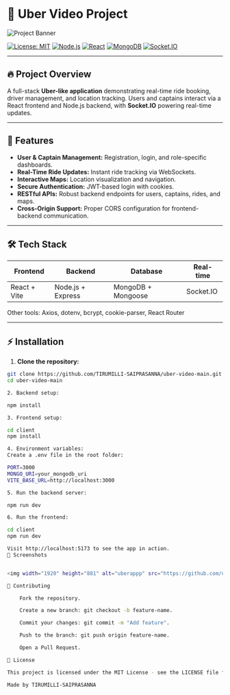 # 🚗 Uber Video Project

![Project Banner](./assets/banner.png)

[![License: MIT](https://img.shields.io/badge/License-MIT-yellow.svg)](https://opensource.org/licenses/MIT)
[![Node.js](https://img.shields.io/badge/Node.js-18.x-green)]()
[![React](https://img.shields.io/badge/React-18.2.0-blue)]()
[![MongoDB](https://img.shields.io/badge/MongoDB-Atlas-brightgreen)]()
[![Socket.IO](https://img.shields.io/badge/Socket.IO-4.7.0-orange)]()

---

## 🔥 Project Overview
A full-stack **Uber-like application** demonstrating real-time ride booking, driver management, and location tracking. Users and captains interact via a React frontend and Node.js backend, with **Socket.IO** powering real-time updates.

---

## 🚀 Features
- **User & Captain Management:** Registration, login, and role-specific dashboards.
- **Real-Time Ride Updates:** Instant ride tracking via WebSockets.
- **Interactive Maps:** Location visualization and navigation.
- **Secure Authentication:** JWT-based login with cookies.
- **RESTful APIs:** Robust backend endpoints for users, captains, rides, and maps.
- **Cross-Origin Support:** Proper CORS configuration for frontend-backend communication.

---

## 🛠 Tech Stack
| Frontend | Backend | Database | Real-time |
|----------|---------|---------|-----------|
| React + Vite | Node.js + Express | MongoDB + Mongoose | Socket.IO |

Other tools: Axios, dotenv, bcrypt, cookie-parser, React Router

---

## ⚡ Installation

1. **Clone the repository:**
```bash
git clone https://github.com/TIRUMILLI-SAIPRASANNA/uber-video-main.git
cd uber-video-main

2. Backend setup:

npm install

3. Frontend setup:

cd client
npm install

4. Environment variables:
Create a .env file in the root folder:

PORT=3000
MONGO_URI=your_mongodb_uri
VITE_BASE_URL=http://localhost:3000

5. Run the backend server:

npm run dev

6. Run the frontend:

cd client
npm run dev

Visit http://localhost:5173 to see the app in action.
📸 Screenshots


<img width="1920" height="881" alt="uberappp" src="https://github.com/user-attachments/assets/f07c7a48-f5c9-4d79-8d6a-93f93bf05330" />

🤝 Contributing

    Fork the repository.

    Create a new branch: git checkout -b feature-name.

    Commit your changes: git commit -m "Add feature".

    Push to the branch: git push origin feature-name.

    Open a Pull Request.

📄 License

This project is licensed under the MIT License - see the LICENSE file for details.

Made by TIRUMILLI-SAIPRASANNA

